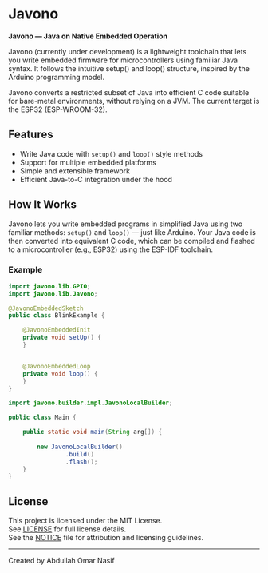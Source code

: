 # Javono

**Javono — Java on Native Embedded Operation** 

Javono (currently under development) is a lightweight toolchain that lets you write embedded firmware for microcontrollers using familiar Java syntax. It follows the intuitive setup() and loop() structure, inspired by the Arduino programming model.

Javono converts a restricted subset of Java into efficient C code suitable for bare-metal environments, without relying on a JVM. The current target is the ESP32 (ESP-WROOM-32).

## Features

- Write Java code with `setup()` and `loop()` style methods  
- Support for multiple embedded platforms  
- Simple and extensible framework  
- Efficient Java-to-C integration under the hood

## How It Works

Javono lets you write embedded programs in simplified Java using two familiar methods: `setup()` and `loop()` — just like Arduino. Your Java code is then converted into equivalent C code, which can be compiled and flashed to a microcontroller (e.g., ESP32) using the ESP-IDF toolchain.

### Example

```java
import javono.lib.GPIO;
import javono.lib.Javono;

@JavonoEmbeddedSketch
public class BlinkExample {

    @JavonoEmbeddedInit
    private void setUp() {
    }


    @JavonoEmbeddedLoop
    private void loop() {
    }
}
```

```java
import javono.builder.impl.JavonoLocalBuilder;

public class Main {

    public static void main(String arg[]) {
    
        new JavonoLocalBuilder()
                .build()
                .flash();
    }
}
```

## License

This project is licensed under the MIT License.  
See [LICENSE](LICENSE) for full license details.  
See the [NOTICE](NOTICE) file for attribution and licensing guidelines.

---

Created by Abdullah Omar Nasif
